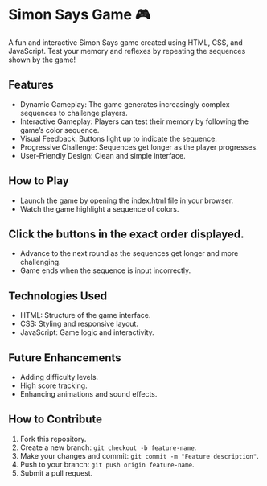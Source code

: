 # Simon Says Game 🎮
A fun and interactive Simon Says game created using HTML, CSS, and JavaScript. Test your memory and reflexes by repeating the sequences shown by the game!

## Features
- Dynamic Gameplay: The game generates increasingly complex sequences to challenge players.
- Interactive Gameplay: Players can test their memory by following the game’s color sequence.
- Visual Feedback: Buttons light up to indicate the sequence.
- Progressive Challenge: Sequences get longer as the player progresses.
- User-Friendly Design: Clean and simple interface.

## How to Play
- Launch the game by opening the index.html file in your browser.
- Watch the game highlight a sequence of colors.
## Click the buttons in the exact order displayed.
- Advance to the next round as the sequences get longer and more challenging.
- Game ends when the sequence is input incorrectly.
  
## Technologies Used
- HTML: Structure of the game interface.
- CSS: Styling and responsive layout.
- JavaScript: Game logic and interactivity.
## Future Enhancements
- Adding difficulty levels.
- High score tracking.
- Enhancing animations and sound effects.
## How to Contribute  
1. Fork this repository.  
2. Create a new branch: `git checkout -b feature-name`.  
3. Make your changes and commit: `git commit -m "Feature description"`.  
4. Push to your branch: `git push origin feature-name`.  
5. Submit a pull request.  

